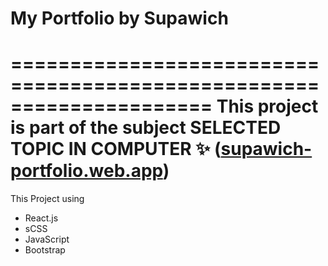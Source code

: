 # My Portfolio by Supawich #

=====================================================================
This project is part of the subject SELECTED TOPIC IN COMPUTER ✨
([supawich-portfolio.web.app](https://supawich-portfolio.web.app/)) 
=====================================================================
This Project using
* React.js
* sCSS
* JavaScript
* Bootstrap

